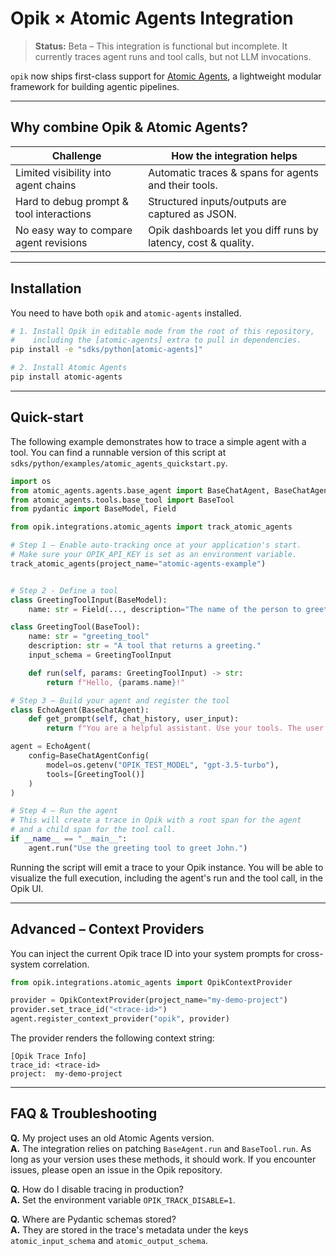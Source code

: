 # Opik × Atomic Agents Integration

> **Status:** Beta – This integration is functional but incomplete. It currently traces agent runs and tool calls, but not LLM invocations.

`opik` now ships first-class support for [Atomic Agents](https://github.com/BrainBlend-AI/atomic-agents), a lightweight modular framework for building agentic pipelines.

---

## Why combine Opik & Atomic Agents?

| Challenge                                    | How the integration helps                                    |
|----------------------------------------------|--------------------------------------------------------------|
| Limited visibility into agent chains         | Automatic traces & spans for agents and their tools.       |
| Hard to debug prompt & tool interactions     | Structured inputs/outputs are captured as JSON.                 |
| No easy way to compare agent revisions       | Opik dashboards let you diff runs by latency, cost & quality. |

---

## Installation

You need to have both `opik` and `atomic-agents` installed.

```bash
# 1. Install Opik in editable mode from the root of this repository,
#    including the [atomic-agents] extra to pull in dependencies.
pip install -e "sdks/python[atomic-agents]"

# 2. Install Atomic Agents
pip install atomic-agents
```

---

## Quick-start

The following example demonstrates how to trace a simple agent with a tool. You can find a runnable version of this script at `sdks/python/examples/atomic_agents_quickstart.py`.

```python
import os
from atomic_agents.agents.base_agent import BaseChatAgent, BaseChatAgentConfig
from atomic_agents.tools.base_tool import BaseTool
from pydantic import BaseModel, Field

from opik.integrations.atomic_agents import track_atomic_agents

# Step 1 – Enable auto-tracking once at your application's start.
# Make sure your OPIK_API_KEY is set as an environment variable.
track_atomic_agents(project_name="atomic-agents-example")


# Step 2 - Define a tool
class GreetingToolInput(BaseModel):
    name: str = Field(..., description="The name of the person to greet.")

class GreetingTool(BaseTool):
    name: str = "greeting_tool"
    description: str = "A tool that returns a greeting."
    input_schema = GreetingToolInput

    def run(self, params: GreetingToolInput) -> str:
        return f"Hello, {params.name}!"

# Step 3 – Build your agent and register the tool
class EchoAgent(BaseChatAgent):
    def get_prompt(self, chat_history, user_input):
        return f"You are a helpful assistant. Use your tools. The user said: {user_input}"

agent = EchoAgent(
    config=BaseChatAgentConfig(
        model=os.getenv("OPIK_TEST_MODEL", "gpt-3.5-turbo"),
        tools=[GreetingTool()]
    )
)

# Step 4 – Run the agent
# This will create a trace in Opik with a root span for the agent
# and a child span for the tool call.
if __name__ == "__main__":
    agent.run("Use the greeting tool to greet John.")

```

Running the script will emit a trace to your Opik instance. You will be able to visualize the full execution, including the agent's run and the tool call, in the Opik UI.

---

## Advanced – Context Providers

You can inject the current Opik trace ID into your system prompts for cross-system correlation.

```python
from opik.integrations.atomic_agents import OpikContextProvider

provider = OpikContextProvider(project_name="my-demo-project")
provider.set_trace_id("<trace-id>")
agent.register_context_provider("opik", provider)
```

The provider renders the following context string:
```
[Opik Trace Info]
trace_id: <trace-id>
project:  my-demo-project
```

---

## FAQ & Troubleshooting
**Q.** My project uses an old Atomic Agents version.<br/>
**A.** The integration relies on patching `BaseAgent.run` and `BaseTool.run`. As long as your version uses these methods, it should work. If you encounter issues, please open an issue in the Opik repository.

**Q.** How do I disable tracing in production?  <br/>
**A.** Set the environment variable `OPIK_TRACK_DISABLE=1`.

**Q.** Where are Pydantic schemas stored?  <br/>
**A.** They are stored in the trace's metadata under the keys `atomic_input_schema` and `atomic_output_schema`.
